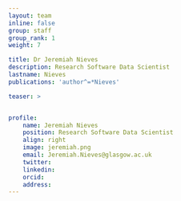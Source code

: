 ```yaml
---
layout: team
inline: false
group: staff
group_rank: 1
weight: 7

title: Dr Jeremiah Nieves
description: Research Software Data Scientist
lastname: Nieves
publications: 'author^=*Nieves'

teaser: >


profile:
    name: Jeremiah Nieves
    position: Research Software Data Scientist
    align: right
    image: jeremiah.png
    email: Jeremiah.Nieves@glasgow.ac.uk
    twitter:
    linkedin:
    orcid:
    address:
---
```


